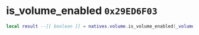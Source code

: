 # is_volume_enabled `0x29ED6F03`

```lua
local result --[[ boolean ]] = natives.volume.is_volume_enabled(_volume --[[ number ]])
```